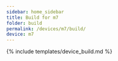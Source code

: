 ```yaml
---
sidebar: home_sidebar
title: Build for m7
folder: build
permalink: /devices/m7/build/
device: m7
---
```

{% include templates/device_build.md %}
